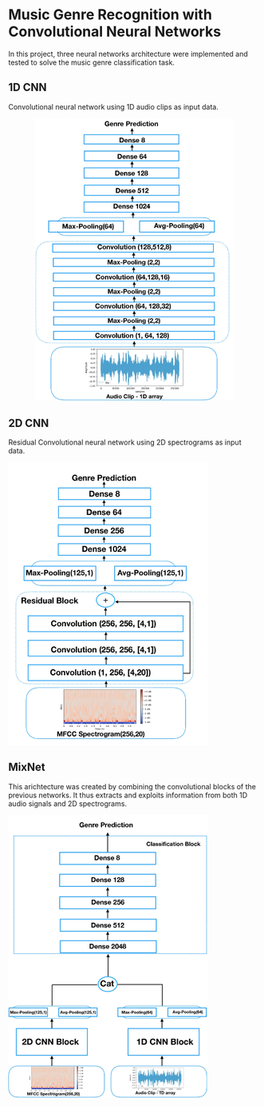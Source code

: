 # Music Genre Recognition with Convolutional Neural Networks

In this project, three neural networks architecture were implemented and tested to solve the music genre classification task.

## 1D CNN
Convolutional neural network using 1D audio clips as input data.

<div style="text-align: center;">
    <img src="imgs/cnn1D_scheme.jpg" alt="1D CNN Architecture" width="400" />
</div>



## 2D CNN 
Residual Convolutional neural network using 2D spectrograms as input data.

<img src="imgs/cnn2d_scheme.jpg" alt="2D CNN Architecture" width="400">

## MixNet 
This arichtecture was created by combining the convolutional blocks of the previous networks. It thus extracts and exploits information from both 1D audio signals and 2D spectrograms.


<img src="imgs/cnnmix_scheme.jpg" alt="MixNet Architecture" width="400">


